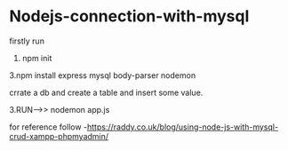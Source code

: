 # Nodejs-connection-with-mysql


firstly run 
1. npm init


3.npm install express mysql body-parser nodemon


crrate a db and create a table and insert some value.



3.RUN-->>   nodemon app.js

for reference follow -https://raddy.co.uk/blog/using-node-js-with-mysql-crud-xampp-phpmyadmin/
